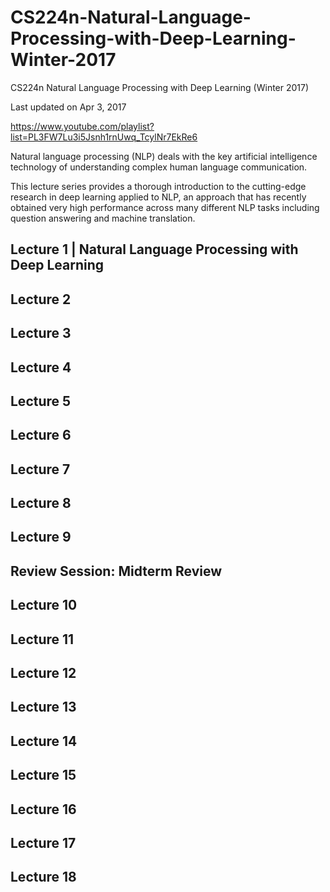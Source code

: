 # CS224n-Natural-Language-Processing-with-Deep-Learning-Winter-2017
CS224n Natural Language Processing with Deep Learning (Winter 2017)

Last updated on Apr 3, 2017


https://www.youtube.com/playlist?list=PL3FW7Lu3i5Jsnh1rnUwq_TcylNr7EkRe6


Natural language processing (NLP) deals with the key artificial intelligence technology of understanding complex human language communication. 

This lecture series provides a thorough introduction to the cutting-edge research in deep learning applied to NLP, an approach that has recently obtained very high performance across many different NLP tasks including question answering and machine translation.

## Lecture 1 | Natural Language Processing with Deep Learning

## Lecture 2 

## Lecture 3

## Lecture 4 

## Lecture 5


## Lecture 6 

## Lecture 7

## Lecture 8 

## Lecture 9

## Review Session: Midterm Review

## Lecture 10 

## Lecture 11

## Lecture 12 

## Lecture 13

## Lecture 14 

## Lecture 15

## Lecture 16 

## Lecture 17

## Lecture 18 

